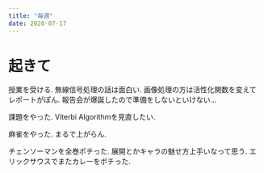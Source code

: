 ```yaml
---
title: "毎週"
date: 2020-07-17
---
```


# 起きて
授業を受ける. 無線信号処理の話は面白い. 画像処理の方は活性化関数を変えてレポートがぽん. 報告会が爆誕したので準備をしないといけない...

課題をやった. Viterbi Algorithmを見直したい.

麻雀をやった. まるで上がらん.

チェンソーマンを全巻ポチった. 展開とかキャラの魅せ方上手いなって思う. エリックサウスでまたカレーをポチった.